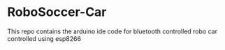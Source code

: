 # RoboSoccer-Car
This repo contains the arduino ide code for bluetooth controlled robo  car controlled using esp8266
